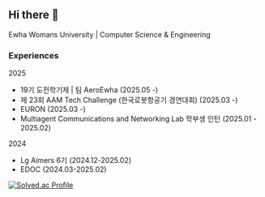 ## Hi there 👋

<!--
**chelsseeey/chelsseeey** is a ✨ _special_ ✨ repository because its `README.md` (this file) appears on your GitHub profile.

-->
<!-- ──────────────────────────────────────────────────────── -->
Ewha Womans University | Computer Science & Engineering

### Experiences
2025
- 19기 도전학기제 | 팀 AeroEwha (2025.05 -)
- 제 23회 AAM Tech Challenge (한국로봇항공기 경연대회) (2025.03 -)
- EURON (2025.03 -)
- Multiagent Communications and Networking Lab 학부생 인턴 (2025.01 - 2025.02)

2024
- Lg Aimers 6기 (2024.12-2025.02)
- EDOC (2024.03-2025.02)


[![Solved.ac Profile](http://mazassumnida.wtf/api/v2/generate_badge?boj=stargirl03)](https://solved.ac/stargirl03/)

